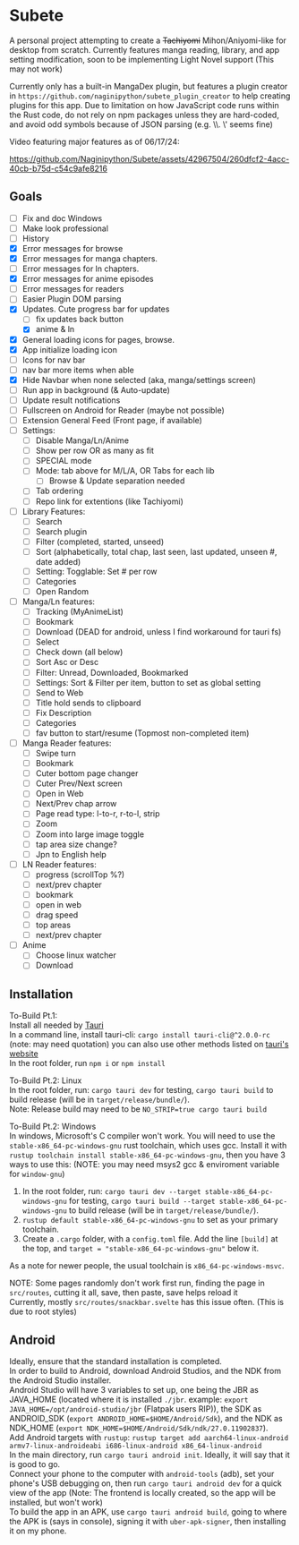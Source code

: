 # Subete

A personal project attempting to create a ~~Tachiyomi~~ Mihon/Aniyomi-like for desktop from scratch. Currently features manga reading, library, and app setting modification, soon to be implementing Light Novel support (This may not work)

Currently only has a built-in MangaDex plugin, but features a plugin creator in `https://github.com/naginipython/subete_plugin_creator` to help creating plugins for this app. Due to limitation on how JavaScript code runs within the Rust code, do not rely on npm packages unless they are hard-coded, and avoid odd symbols because of JSON parsing (e.g. \\\\. \\\' seems fine)

Video featuring major features as of 06/17/24:

https://github.com/Naginipython/Subete/assets/42967504/260dfcf2-4acc-40cb-b75d-c54c9afe8216


## Goals
- [ ] Fix and doc Windows
- [ ] Make look professional
- [ ] History
- [x] Error messages for browse
- [x] Error messages for manga chapters.
- [ ] Error messages for ln chapters.
- [x] Error messages for anime episodes
- [ ] Error messages for readers
- [ ] Easier Plugin DOM parsing
- [x] Updates. Cute progress bar for updates
  - [ ] fix updates back button
  - [x] anime & ln
- [x] General loading icons for pages, browse.
- [x] App initialize loading icon
- [ ] Icons for nav bar
- [ ] nav bar more items when able
- [x] Hide Navbar when none selected (aka, manga/settings screen)
- [ ] Run app in background (& Auto-update)
- [ ] Update result notifications
- [ ] Fullscreen on Android for Reader (maybe not possible)
- [ ] Extension General Feed (Front page, if available)
- [ ] Settings:
  - [ ] Disable Manga/Ln/Anime
  - [ ] Show per row OR as many as fit
  - [ ] SPECIAL mode
  - [ ] Mode: tab above for M/L/A, OR Tabs for each lib
    - [ ] Browse & Update separation needed
  - [ ] Tab ordering
  - [ ] Repo link for extentions (like Tachiyomi)
- [ ] Library Features:
  - [ ] Search
  - [ ] Search plugin
  - [ ] Filter (completed, started, unseed)
  - [ ] Sort (alphabetically, total chap, last seen, last updated, unseen #, date added)
  - [ ] Setting: Togglable: Set # per row
  - [ ] Categories
  - [ ] Open Random
- [ ] Manga/Ln features:
  - [ ] Tracking (MyAnimeList)
  - [ ] Bookmark
  - [ ] Download (DEAD for android, unless I find workaround for tauri fs)
  - [ ] Select
  - [ ] Check down (all below)
  - [ ] Sort Asc or Desc
  - [ ] Filter: Unread, Downloaded, Bookmarked
  - [ ] Settings: Sort & Filter per item, button to set as global setting
  - [ ] Send to Web
  - [ ] Title hold sends to clipboard
  - [ ] Fix Description
  - [ ] Categories
  - [ ] fav button to start/resume (Topmost non-completed item)
- [ ] Manga Reader features:
  - [ ] Swipe turn
  - [ ] Bookmark
  - [ ] Cuter bottom page changer
  - [ ] Cuter Prev/Next screen
  - [ ] Open in Web
  - [ ] Next/Prev chap arrow
  - [ ] Page read type:  l-to-r, r-to-l, strip
  - [ ] Zoom
  - [ ] Zoom into large image toggle
  - [ ] tap area size change?
  - [ ] Jpn to English help
- [ ] LN Reader features:
  - [ ] progress (scrollTop %?)
  - [ ] next/prev chapter
  - [ ] bookmark
  - [ ] open in web
  - [ ] drag speed
  - [ ] top areas
  - [ ] next/prev chapter
- [ ] Anime
  - [ ] Choose linux watcher
  - [ ] Download

## Installation

To-Build Pt.1:\
Install all needed by [Tauri](https://beta.tauri.app/start/prerequisites/)\
In a command line, install tauri-cli: `cargo install tauri-cli@^2.0.0-rc` (note: may need quotation) you can also use other methods listed on [tauri's website](https://v2.tauri.app/reference/cli/)\
In the root folder, run `npm i` or `npm install`

To-Build Pt.2: Linux\
In the root folder, run: `cargo tauri dev` for testing, `cargo tauri build` to build release (will be in `target/release/bundle/`).\
Note: Release build may need to be `NO_STRIP=true cargo tauri build`

To-Build Pt.2: Windows\
In windows, Microsoft's C compiler won't work. You will need to use the `stable-x86_64-pc-windows-gnu` rust toolchain, which uses gcc. Install it with `rustup toolchain install stable-x86_64-pc-windows-gnu`, then you have 3 ways to use this: (NOTE: you may need msys2 gcc & enviroment variable for `window-gnu`)
1) In the root folder, run: `cargo tauri dev --target stable-x86_64-pc-windows-gnu` for testing, `cargo tauri build --target stable-x86_64-pc-windows-gnu` to build release (will be in `target/release/bundle/`).
2) `rustup default stable-x86_64-pc-windows-gnu` to set as your primary toolchain.
3) Create a `.cargo` folder, with a `config.toml` file. Add the line `[build]` at the top, and `target = "stable-x86_64-pc-windows-gnu"` below it.

As a note for newer people, the usual toolchain is `x86_64-pc-windows-msvc`.

NOTE: Some pages randomly don't work first run, finding the page in `src/routes`, cutting it all, save, then paste, save helps reload it\
Currently, mostly `src/routes/snackbar.svelte` has this issue often. (This is due to root styles)

## Android

Ideally, ensure that the standard installation is completed.\
In order to build to Android, download Android Studios, and the NDK from the Android Studio installer.\
Android Studio will have 3 variables to set up, one being the JBR as JAVA_HOME (located where it is installed `./jbr`. example: `export JAVA_HOME=/opt/android-studio/jbr` (Flatpak users RIP)), the SDK as ANDROID_SDK (`export ANDROID_HOME=$HOME/Android/Sdk`), and the NDK as NDK_HOME (`export NDK_HOME=$HOME/Android/Sdk/ndk/27.0.11902837`).\
Add Android targets with `rustup`: `rustup target add aarch64-linux-android armv7-linux-androideabi i686-linux-android x86_64-linux-android`\
In the main directory, run `cargo tauri android init`. Ideally, it will say that it is good to go.\
Connect your phone to the computer with `android-tools` (adb), set your phone's USB debugging on, then run `cargo tauri android dev` for a quick view of the app (Note: The frontend is locally created, so the app will be installed, but won't work)\
To build the app in an APK, use `cargo tauri android build`, going to where the APK is (says in console), signing it with `uber-apk-signer`, then installing it on my phone.

